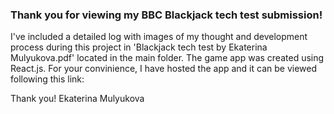 ### Thank you for viewing my BBC Blackjack tech test submission!

I've included a detailed log with images of my thought and development process during this project in 'Blackjack tech test by Ekaterina Mulyukova.pdf' located in the main folder.
The game app was created using React.js. For your convinience, I have hosted the app and it can be viewed following this link:

Thank you!
Ekaterina Mulyukova
